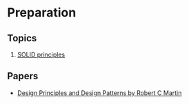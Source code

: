 # Preparation

## Topics
1. [SOLID principles](https://github.com/rkshaon/preparation/tree/master/SOLID_Principles)

## Papers
+ [Design Principles and Design Patterns by Robert C Martin](https://github.com/rkshaon/preparation/blob/master/Design_Patterns/DesignPrinciplesAndPatterns.pdf)
